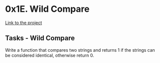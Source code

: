 # 0x1E. Wild Compare
[Link to the project](https://intranet.hbtn.io/projects/502)

## Tasks - Wild Compare
Write a function that compares two strings and returns 1 if the strings can be considered identical, otherwise return 0.
